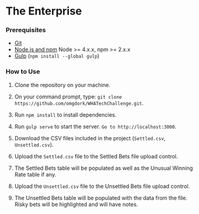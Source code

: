 # The Enterprise

### Prerequisites

- [Git](https://git-scm.com/)
- [Node.js and npm](nodejs.org) Node >= 4.x.x, npm >= 2.x.x
- [Gulp](http://gulpjs.com/) (`npm install --global gulp`)

### How to Use
1. Clone the repository on your machine.
  1. On your command prompt, type: `git clone https://github.com/omgdork/WHATechChallenge.git`.
  2. Run `npm install` to install dependencies.
  3. Run `gulp serve` to start the server. `Go to http://localhost:3000`.

1. Download the CSV files included in the project (`Settled.csv`, `Unsettled.csv`).

2. Upload the `Settled.csv` file to the Settled Bets file upload control.

3. The Settled Bets table will be populated as well as the Unusual Winning Rate table if any.

4. Upload the `Unsettled.csv` file to the Unsettled Bets file upload control.

5. The Unsettled Bets table will be populated with the data from the file. Risky bets will be highlighted and will have notes.
